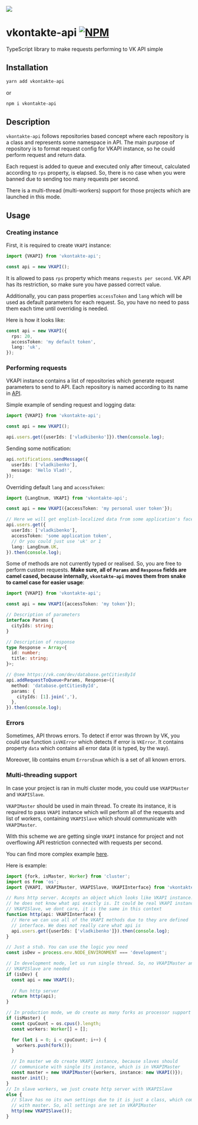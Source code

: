 [npm-badge]: https://img.shields.io/npm/v/vkontakte-api.svg
[npm-link]: https://npmjs.com/package/vkontakte-api

[<img src="https://i.imgur.com/uOIQBBR.png">](https://vk.com/dev)
# vkontakte-api [![NPM][npm-badge]][npm-link]

TypeScript library to make requests performing to VK API simple

## Installation
```bash
yarn add vkontakte-api
```
or
```bash
npm i vkontakte-api
```

## Description

`vkontakte-api` follows repositories based concept where each repository is a 
class and represents some namespace in API. The main purpose of repository
is to format request config for VKAPI instance, so he could perform request
and return data.

Each request is added to queue and executed only after timeout, calculated
according to `rps` property, is elapsed. So, there is no case when you were 
banned due to sending too many requests per second.

There is a multi-thread (multi-workers) support for those projects which are
launched in this mode.  

## Usage

### Creating instance
First, it is required to create `VKAPI` instance:
```typescript
import {VKAPI} from 'vkontakte-api';

const api = new VKAPI();
``` 

It is allowed to pass `rps` property which means `requests per second`. VK
API has its restriction, so make sure you have passed correct value. 

Additionally, you can pass properties `accessToken` and `lang` which will be 
used as default parameters for each request. So, you have no need to pass them
each time until overriding is needed. 

Here is how it looks like:
```typescript
const api = new VKAPI({
  rps: 20,
  accessToken: 'my default token',
  lang: 'uk',
});
```

### Performing requests

VKAPI instance contains a list of repositories which generate request parameters
to send to API. Each repository is named according to its name in 
[API](https://vk.com/dev/methods).

Simple example of sending request and logging data:
```typescript
import {VKAPI} from 'vkontakte-api';

const api = new VKAPI();

api.users.get({userIds: ['vladkibenko']}).then(console.log);
```

Sending some notification:
```typescript
api.notifications.sendMessage({
  userIds: ['vladkibenko'],
  message: 'Hello Vlad!',
});
```

Overriding default `lang` and `accessToken`:
```typescript
import {LangEnum, VKAPI} from 'vkontakte-api';

const api = new VKAPI({accessToken: 'my personal user token'});

// Here we will get english-localized data from some application's face
api.users.get({
  userIds: ['vladkibenko'],
  accessToken: 'some application token',
  // Or you could just use 'uk' or 1
  lang: LangEnum.UK,
}).then(console.log);
```

Some of methods are not currently typed or realised. So, you are free to perform
custom requests. **Make sure, all of `Params` and `Response` fields are camel 
cased, because internally, `vkontakte-api` moves them from snake to camel 
case for easier usage**:

```typescript
import {VKAPI} from 'vkontakte-api';

const api = new VKAPI({accessToken: 'my token'});

// Description of parameters
interface Params {
  cityIds: string;
}

// Description of response
type Response = Array<{
  id: number;
  title: string;
}>;

// @see https://vk.com/dev/database.getCitiesById
api.addRequestToQueue<Params, Response>({
  method: 'database.getCitiesById',
  params: {
    cityIds: [1].join(','),
  },
}).then(console.log);
```

### Errors

Sometimes, API throws errors. To detect if error was thrown by VK, you could
use function `isVKError` which detects if error is `VKError`. It contains
property `data` which contains all error data (it is typed, by the way).

Moreover, lib contains enum `ErrorsEnum` which is a set of all known errors.

### Multi-threading support

In case your project is ran in multi cluster mode, you could use `VKAPIMaster`
and `VKAPISlave`.

`VKAPIMaster` should be used in main thread. To create its instance, it is 
required to pass `VKAPI` instance which will perform all of the requests and
list of workers, containing `VKAPISlave` which should communicate with 
`VKAPIMaster`.

With this scheme we are getting single `VKAPI` instance for project and
not overflowing API restriction connected with requests per second. 

You can find more complex example [here](https://github.com/wolframdeus/backend-template/blob/master/src/index.ts).

Here is example:
```typescript
import {fork, isMaster, Worker} from 'cluster';
import os from 'os';
import {VKAPI, VKAPIMaster, VKAPISlave, VKAPIInterface} from 'vkontakte-api';

// Runs http server. Accepts an object which looks like VKAPI instance. So,
// he does not know what api exactly is. It could be real VKAPI instance or
// VKAPISlave, we dont care, it is the same in this context
function http(api: VKAPIInterface) {
  // Here we can use all of the VKAPI methods due to they are defined
  // interface. We does not really care what api is
  api.users.get({userIds: ['vladkibenko']}).then(console.log);
}

// Just a stub. You can use the logic you need
const isDev = process.env.NODE_ENVIRONMENT === 'development';

// In development mode, let us run single thread. So, no VKAPIMaster and
// VKAPISlave are needed
if (isDev) {
  const api = new VKAPI();
  
  // Run http server
  return http(api);
}

// In production mode, we do create as many forks as processor support
if (isMaster) {
  const cpuCount = os.cpus().length;
  const workers: Worker[] = [];

  for (let i = 0; i < cpuCount; i++) {
    workers.push(fork());
  }

  // In master we do create VKAPI instance, because slaves should
  // communicate with single its instance, which is in VKAPIMaster
  const master = new VKAPIMaster({workers, instance: new VKAPI()});
  master.init();
} 
// In slave workers, we just create http server with VKAPISlave
else {
  // Slave has no its own settings due to it is just a class, which communicates
  // with master. So, all settings are set in VKAPIMaster 
  http(new VKAPISlave());
}
```
